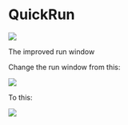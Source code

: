 # QuickRun
![](https://github.com/awesomelewis2007/QuickRun/blob/main/QuickRun/icon.png?raw=true)

The improved run window

Change the run window from this:

![](https://github.com/awesomelewis2007/QuickRun/blob/main/Documentation/old.png?raw=true)

To this:

![](https://github.com/awesomelewis2007/QuickRun/blob/main/Documentation/new.png?raw=true)

